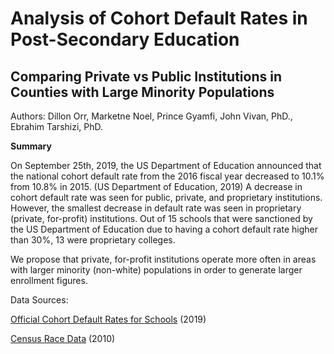 # Analysis of Cohort Default Rates in Post-Secondary Education
## Comparing Private vs Public Institutions in Counties with Large Minority Populations

Authors: Dillon Orr, Marketne Noel, Prince Gyamfi, John Vivan, PhD., Ebrahim Tarshizi, PhD.

**Summary**

On September 25th, 2019, the US Department of Education announced that the national cohort default rate from the 2016 
fiscal year decreased to 10.1% from 10.8% in 2015. (US Department of Education, 2019) 
A decrease in cohort default rate was seen for public, private, and proprietary institutions. 
However, the smallest decrease in default rate was seen in proprietary (private, for-profit) institutions. 
Out of 15 schools that were sanctioned by the US Department of Education due to having a cohort default rate 
higher than 30%, 13 were proprietary colleges. 

We propose that private, for-profit institutions operate more often in areas with larger minority (non-white) 
populations in order to generate larger enrollment figures. 

Data Sources:

[Official Cohort Default Rates for Schools](https://www2.ed.gov/offices/OSFAP/defaultmanagement/cdr.html) (2019) 

[Census Race Data](https://www.census.gov/data/datasets/2010/demo/popest/modified-race-data-2010.html) (2010) 

